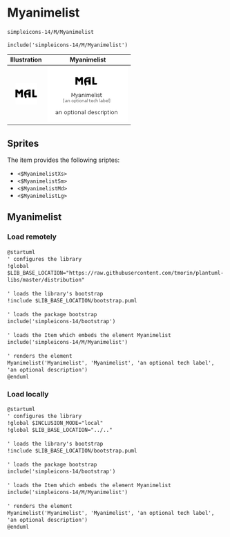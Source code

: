 # Myanimelist


```text
simpleicons-14/M/Myanimelist
```

```text
include('simpleicons-14/M/Myanimelist')
```



| Illustration | Myanimelist |
| :---: | :---: |
| ![illustration for Illustration](../../simpleicons-14/M/Myanimelist.png) | ![illustration for Myanimelist](../../simpleicons-14/M/Myanimelist.Local.png) |



## Sprites
The item provides the following sriptes:

- `<$MyanimelistXs>`
- `<$MyanimelistSm>`
- `<$MyanimelistMd>`
- `<$MyanimelistLg>`





## Myanimelist

### Load remotely
```plantuml
@startuml
' configures the library
!global $LIB_BASE_LOCATION="https://raw.githubusercontent.com/tmorin/plantuml-libs/master/distribution"

' loads the library's bootstrap
!include $LIB_BASE_LOCATION/bootstrap.puml

' loads the package bootstrap
include('simpleicons-14/bootstrap')

' loads the Item which embeds the element Myanimelist
include('simpleicons-14/M/Myanimelist')

' renders the element
Myanimelist('Myanimelist', 'Myanimelist', 'an optional tech label', 'an optional description')
@enduml
```

### Load locally
```plantuml
@startuml
' configures the library
!global $INCLUSION_MODE="local"
!global $LIB_BASE_LOCATION="../.."

' loads the library's bootstrap
!include $LIB_BASE_LOCATION/bootstrap.puml

' loads the package bootstrap
include('simpleicons-14/bootstrap')

' loads the Item which embeds the element Myanimelist
include('simpleicons-14/M/Myanimelist')

' renders the element
Myanimelist('Myanimelist', 'Myanimelist', 'an optional tech label', 'an optional description')
@enduml
```

